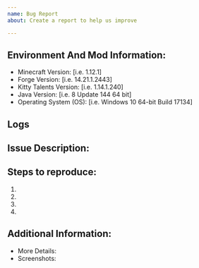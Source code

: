 ```yaml
---
name: Bug Report
about: Create a report to help us improve

---
```


<!--

Have you read Kitty Talent's Issue Guidelines? By filing an Issue, you are expected to comply with it (refer to the "Reporting Bugs" Section of the Guidelines), including treating everyone with respect: https://github.com/ProPercivalalb/KittyTalents/blob/master/.github/CONTRIBUTING.md

This header will not be reflected upon submitting this issue.

-->

## Environment And Mod Information:
* Minecraft Version: [i.e. 1.12.1]
* Forge Version: [i.e. 14.21.1.2443]
* Kitty Talents Version: [i.e. 1.14.1.240]
* Java Version: [i.e. 8 Update 144 64 bit]
* Operating System (OS): [i.e. Windows 10 64-bit Build 17134]

## Logs


## Issue Description:



## Steps to reproduce:
1. 
2. 
3. 
4.

## Additional Information:
- More Details: 
- Screenshots:
